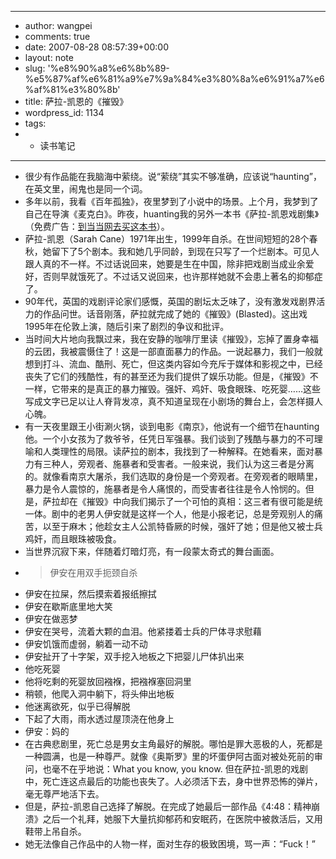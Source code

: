 - ---
- author: wangpei
- comments: true
- date: 2007-08-28 08:57:39+00:00
- layout: note
- slug: '%e8%90%a8%e6%8b%89-%e5%87%af%e6%81%a9%e7%9a%84%e3%80%8a%e6%91%a7%e6%af%81%e3%80%8b'
- title: 萨拉-凯恩的《摧毁》
- wordpress_id: 1134
- tags:
- - 读书笔记
- ---
- 很少有作品能在我脑海中萦绕。说“萦绕”其实不够准确，应该说“haunting”，在英文里，闹鬼也是同一个词。
- 多年以前，我看《百年孤独》，夜里梦到了小说中的场景。上个月，我梦到了自己在导演《麦克白》。昨夜，huanting我的另外一本书《萨拉-凯恩戏剧集》（免费广告：[到当当网去买这本书](http://product.dangdang.com/product.aspx?product_id=9236694)）。
- 萨拉-凯恩（Sarah Cane）1971年出生，1999年自杀。在世间短短的28个春秋，她留下了5个剧本。我和她几乎同龄，到现在只写了一个烂剧本。可见人跟人真的不一样。不过话说回来，她要是生在中国，除非把戏剧当成业余爱好，否则早就饿死了。不过话又说回来，也许那样她就不会患上著名的抑郁症了。
- 90年代，英国的戏剧评论家们感慨，英国的剧坛太乏味了，没有激发戏剧界活力的作品问世。话音刚落，萨拉就完成了她的《摧毁》(Blasted)。这出戏1995年在伦敦上演，随后引来了剧烈的争议和批评。
- 当时间大片地向我飘过来，我在安静的咖啡厅里读《摧毁》，忘掉了置身幸福的云团，我被震慑住了！这是一部直面暴力的作品。一说起暴力，我们一般就想到打斗、流血、酷刑、死亡，但这类内容如今充斥于媒体和影视之中，已经丧失了它们的残酷性，有的甚至还为我们提供了娱乐功能。但是，《摧毁》不一样，它带来的是真正的暴力摧毁。强奸、鸡奸、吸食眼珠、吃死婴……这些写成文字已足以让人脊背发凉，真不知道呈现在小剧场的舞台上，会怎样摄人心魄。
- 有一天夜里跟王小街涮火锅，谈到电影《南京》，他说有一个细节在haunting他。一个小女孩为了救爷爷，任凭日军强暴。我们谈到了残酷与暴力的不可理喻和人类理性的局限。读萨拉的剧本，我找到了一种解释。在她看来，面对暴力有三种人，旁观者、施暴者和受害者。一般来说，我们认为这三者是分离的。就像看南京大屠杀，我们选取的身份是一个旁观者。在旁观者的眼睛里，暴力是令人震惊的，施暴者是令人痛恨的，而受害者往往是令人怜悯的。但是，萨拉却在《摧毁》中向我们揭示了一个可怕的真相：这三者有很可能是统一体。剧中的老男人伊安就是这样一个人，他是小报老记，总是旁观别人的痛苦，以至于麻木；他趁女主人公凯特昏厥的时候，强奸了她；但是他又被士兵鸡奸，而且眼珠被吸食。
- 当世界沉寂下来，伴随着灯暗灯亮，有一段蒙太奇式的舞台画面。
- <blockquote>伊安在用双手扼颈自杀
- 伊安在拉屎，然后摸索着报纸擦拭
- 伊安在歇斯底里地大笑
- 伊安在做恶梦
- 伊安在哭号，流着大颗的血泪。他紧搂着士兵的尸体寻求慰藉
- 伊安饥饿而虚弱，躺着一动不动
- 伊安扯开了十字架，双手挖入地板之下把婴儿尸体扒出来
- 他吃死婴
- 他将吃剩的死婴放回襁褓，把襁褓塞回洞里
- 稍顿，他爬入洞中躺下，将头伸出地板
- 他迷离欲死，似乎已得解脱
- 下起了大雨，雨水透过屋顶浇在他身上
- 伊安：妈的</blockquote>
- 在古典悲剧里，死亡总是男女主角最好的解脱。哪怕是罪大恶极的人，死都是一种圆满，也是一种尊严。就像《奥斯罗》里的坏蛋伊阿古面对被处死前的审问，也毫不在乎地说：What you know, you know. 但在萨拉-凯恩的戏剧中，死亡连这点最后的功能也丧失了。人必须活下去，身中世界恐怖的弹片，毫无尊严地活下去。
- 但是，萨拉-凯恩自己选择了解脱。在完成了她最后一部作品《4:48：精神崩溃》之后一个礼拜，她服下大量抗抑郁药和安眠药，在医院中被救活后，又用鞋带上吊自杀。
- 她无法像自己作品中的人物一样，面对生存的极致困境，骂一声：“Fuck！”
